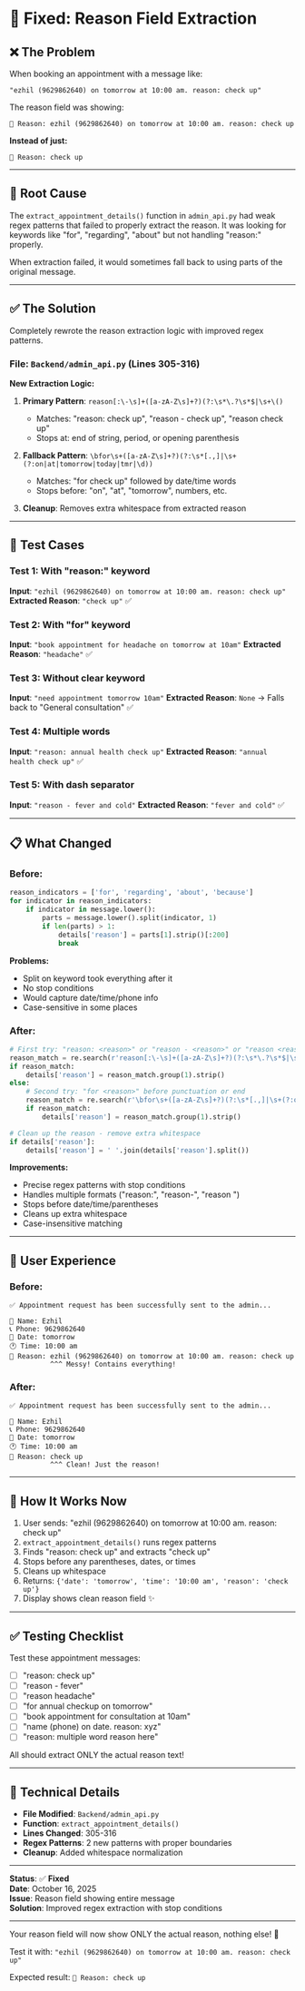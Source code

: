 # 🔧 Fixed: Reason Field Extraction

## ❌ The Problem

When booking an appointment with a message like:

```
"ezhil (9629862640) on tomorrow at 10:00 am. reason: check up"
```

The reason field was showing:

```
📝 Reason: ezhil (9629862640) on tomorrow at 10:00 am. reason: check up
```

**Instead of just:**

```
📝 Reason: check up
```

---

## 🐛 Root Cause

The `extract_appointment_details()` function in `admin_api.py` had weak regex patterns that failed to properly extract the reason. It was looking for keywords like "for", "regarding", "about" but not handling "reason:" properly.

When extraction failed, it would sometimes fall back to using parts of the original message.

---

## ✅ The Solution

Completely rewrote the reason extraction logic with improved regex patterns.

### File: `Backend/admin_api.py` (Lines 305-316)

**New Extraction Logic:**

1. **Primary Pattern**: `reason[:\-\s]+([a-zA-Z\s]+?)(?:\s*\.?\s*$|\s+\()`
   - Matches: "reason: check up", "reason - check up", "reason check up"
   - Stops at: end of string, period, or opening parenthesis
2. **Fallback Pattern**: `\bfor\s+([a-zA-Z\s]+?)(?:\s*[.,]|\s+(?:on|at|tomorrow|today|tmr|\d))`

   - Matches: "for check up" followed by date/time words
   - Stops before: "on", "at", "tomorrow", numbers, etc.

3. **Cleanup**: Removes extra whitespace from extracted reason

---

## 🎯 Test Cases

### Test 1: With "reason:" keyword

**Input**: `"ezhil (9629862640) on tomorrow at 10:00 am. reason: check up"`
**Extracted Reason**: `"check up"` ✅

### Test 2: With "for" keyword

**Input**: `"book appointment for headache on tomorrow at 10am"`
**Extracted Reason**: `"headache"` ✅

### Test 3: Without clear keyword

**Input**: `"need appointment tomorrow 10am"`
**Extracted Reason**: `None` → Falls back to "General consultation" ✅

### Test 4: Multiple words

**Input**: `"reason: annual health check up"`
**Extracted Reason**: `"annual health check up"` ✅

### Test 5: With dash separator

**Input**: `"reason - fever and cold"`
**Extracted Reason**: `"fever and cold"` ✅

---

## 📋 What Changed

### Before:

```python
reason_indicators = ['for', 'regarding', 'about', 'because']
for indicator in reason_indicators:
    if indicator in message.lower():
        parts = message.lower().split(indicator, 1)
        if len(parts) > 1:
            details['reason'] = parts[1].strip()[:200]
            break
```

**Problems:**

- Split on keyword took everything after it
- No stop conditions
- Would capture date/time/phone info
- Case-sensitive in some places

### After:

```python
# First try: "reason: <reason>" or "reason - <reason>" or "reason <reason>"
reason_match = re.search(r'reason[:\-\s]+([a-zA-Z\s]+?)(?:\s*\.?\s*$|\s+\()', message, re.IGNORECASE)
if reason_match:
    details['reason'] = reason_match.group(1).strip()
else:
    # Second try: "for <reason>" before punctuation or end
    reason_match = re.search(r'\bfor\s+([a-zA-Z\s]+?)(?:\s*[.,]|\s+(?:on|at|tomorrow|today|tmr|\d))', message, re.IGNORECASE)
    if reason_match:
        details['reason'] = reason_match.group(1).strip()

# Clean up the reason - remove extra whitespace
if details['reason']:
    details['reason'] = ' '.join(details['reason'].split())
```

**Improvements:**

- Precise regex patterns with stop conditions
- Handles multiple formats ("reason:", "reason-", "reason ")
- Stops before date/time/parentheses
- Cleans up extra whitespace
- Case-insensitive matching

---

## 🎨 User Experience

### Before:

```
✅ Appointment request has been successfully sent to the admin...

👤 Name: Ezhil
📞 Phone: 9629862640
📅 Date: tomorrow
🕐 Time: 10:00 am
📝 Reason: ezhil (9629862640) on tomorrow at 10:00 am. reason: check up
          ^^^ Messy! Contains everything!
```

### After:

```
✅ Appointment request has been successfully sent to the admin...

👤 Name: Ezhil
📞 Phone: 9629862640
📅 Date: tomorrow
🕐 Time: 10:00 am
📝 Reason: check up
          ^^^ Clean! Just the reason!
```

---

## 🔄 How It Works Now

1. User sends: "ezhil (9629862640) on tomorrow at 10:00 am. reason: check up"
2. `extract_appointment_details()` runs regex patterns
3. Finds "reason: check up" and extracts "check up"
4. Stops before any parentheses, dates, or times
5. Cleans up whitespace
6. Returns: `{'date': 'tomorrow', 'time': '10:00 am', 'reason': 'check up'}`
7. Display shows clean reason field ✨

---

## ✅ Testing Checklist

Test these appointment messages:

- [ ] "reason: check up"
- [ ] "reason - fever"
- [ ] "reason headache"
- [ ] "for annual checkup on tomorrow"
- [ ] "book appointment for consultation at 10am"
- [ ] "name (phone) on date. reason: xyz"
- [ ] "reason: multiple word reason here"

All should extract ONLY the actual reason text!

---

## 📝 Technical Details

- **File Modified**: `Backend/admin_api.py`
- **Function**: `extract_appointment_details()`
- **Lines Changed**: 305-316
- **Regex Patterns**: 2 new patterns with proper boundaries
- **Cleanup**: Added whitespace normalization

---

**Status**: ✅ **Fixed**  
**Date**: October 16, 2025  
**Issue**: Reason field showing entire message  
**Solution**: Improved regex extraction with stop conditions

---

Your reason field will now show ONLY the actual reason, nothing else! 🎉

Test it with: `"ezhil (9629862640) on tomorrow at 10:00 am. reason: check up"`

Expected result: `📝 Reason: check up`
